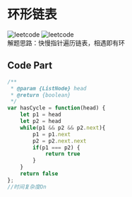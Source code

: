 # 环形链表
![leetcode](https://img.shields.io/badge/leetcode-141-blue "leetcode") ![leetcode](https://img.shields.io/badge/-easy-green "leetcode")    
解题思路：快慢指针遍历链表，相遇即有环
## Code Part
```js
/**
 * @param {ListNode} head
 * @return {boolean}
 */
var hasCycle = function(head) {
    let p1 = head
    let p2 = head
    while(p1 && p2 && p2.next){
        p1 = p1.next
        p2 = p2.next.next
        if(p1 === p2) {
            return true
        }
    }
    return false
};
//时间复杂度On
```